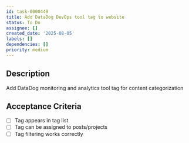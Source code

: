 ```yaml
---
id: task-0000449
title: Add DataDog DevOps tool tag to website
status: To Do
assignee: []
created_date: '2025-08-05'
labels: []
dependencies: []
priority: medium
---
```


## Description

Add DataDog monitoring and analytics tool tag for content categorization

## Acceptance Criteria

- [ ] Tag appears in tag list
- [ ] Tag can be assigned to posts/projects
- [ ] Tag filtering works correctly
